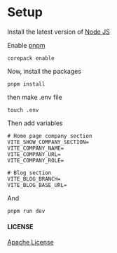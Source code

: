 # Setup

Install the latest version of [Node JS](https://nodejs.org/en/)

Enable [pnpm](https://pnpm.io/)
```
corepack enable
```


Now, install the packages

```
pnpm install
```
then make .env file 
```
touch .env
```
Then add variables
```
# Home page company section
VITE_SHOW_COMPANY_SECTION=
VITE_COMPANY_NAME=
VITE_COMPANY_URL=
VITE_COMPANY_ROLE=

# Blog section
VITE_BLOG_BRANCH=
VITE_BLOG_BASE_URL=
```

And 
```
pnpm run dev
```

#### LICENSE
[Apache License](./LICENSE)